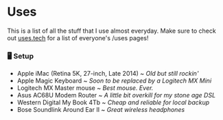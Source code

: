 # Uses
This is a list of all the stuff that I use almost everyday.
Make sure to check out [uses.tech](https://uses.tech/) for a list of everyone's /uses pages!

### 🖥 Setup
- Apple iMac (Retina 5K, 27-inch, Late 2014) ~ *Old but still rockin'*
- Apple Magic Keyboard ~ *Soon to be replaced by a Logitech MX Mini*
- Logitech MX Master mouse ~ *Best mouse. Ever.*
- Asus AC68U Modem Router ~ *A little bit overkill for my stone age DSL*
- Western Digital My Book 4Tb ~ *Cheap and reliable for local backup*
- Bose Soundlink Around Ear II ~ *Great wireless headphones*
